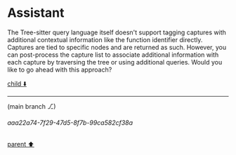 # Assistant

The Tree-sitter query language itself doesn't support tagging captures with additional contextual information like the function identifier directly. Captures are tied to specific nodes and are returned as such. However, you can post-process the capture list to associate additional information with each capture by traversing the tree or using additional queries. Would you like to go ahead with this approach?

[child ⬇️](#aaa22a74-7f29-47d5-8f7b-99ca582cf38a)

---

(main branch ⎇)
###### aaa22a74-7f29-47d5-8f7b-99ca582cf38a
[parent ⬆️](#b0101b31-2e3d-4212-9fe0-51165af9ccf6)
